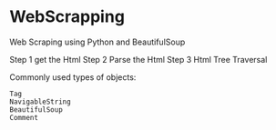 # WebScrapping
Web Scraping using Python and BeautifulSoup

Step 1 get the Html
Step 2 Parse the Html
Step 3 Html Tree Traversal

Commonly used types of objects:

    Tag
    NavigableString
    BeautifulSoup
    Comment
